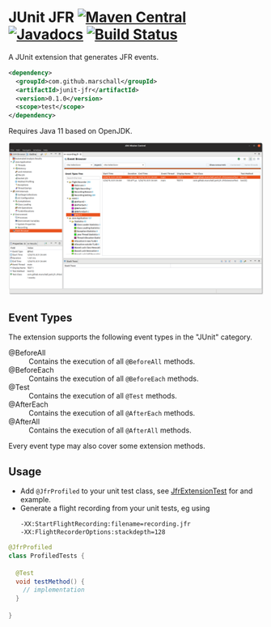 JUnit JFR [![Maven Central](https://maven-badges.herokuapp.com/maven-central/com.github.marschall/junit-jfr/badge.svg)](https://maven-badges.herokuapp.com/maven-central/com.github.marschall/junit-jfr) [![Javadocs](https://www.javadoc.io/badge/com.github.marschall/junit-jfr.svg)](https://www.javadoc.io/doc/com.github.marschall/junit-jfr) [![Build Status](https://travis-ci.org/marschall/junit-jfr.svg?branch=master)](https://travis-ci.org/marschall/junit-jfr)
=========

A JUnit extension that generates JFR events.

```xml
<dependency>
  <groupId>com.github.marschall</groupId>
  <artifactId>junit-jfr</artifactId>
  <version>0.1.0</version>
  <scope>test</scope>
</dependency>
```

Requires Java 11 based on OpenJDK.

![Flight Recording of a JUnit Test](https://raw.githubusercontent.com/marschall/junit-jfr/master/src/main/javadoc/screenshot.png)

Event Types
-----------

The extension supports the following event types in the "JUnit" category.

<dl>
<dt>@BeforeAll</dt>
<dd>Contains the execution of all <code>@BeforeAll</code> methods.</dd>
<dt>@BeforeEach</dt>
<dd>Contains the execution of all <code>@BeforeEach</code> methods.</dd>
<dt>@Test</dt>
<dd>Contains the execution of all <code>@Test</code> methods.</dd>
<dt>@AfterEach</dt>
<dd>Contains the execution of all <code>@AfterEach</code> methods.</dd>
<dt>@AfterAll</dt>
<dd>Contains the execution of all <code>@AfterAll</code> methods.</dd>
</dl>

Every event type may also cover some extension methods.

Usage
-----

* Add `@JfrProfiled` to your unit test class, see [JfrExtensionTest](https://github.com/marschall/junit-jfr/blob/master/src/test/java/com/github/marschall/junit/jfr/JfrExtensionTest.java) for and example.
* Generate a flight recording from your unit tests, eg using
  ```
  -XX:StartFlightRecording:filename=recording.jfr
  -XX:FlightRecorderOptions:stackdepth=128
  ```

```java
@JfrProfiled
class ProfiledTests {

  @Test
  void testMethod() {
    // implementation
  }

}
```
